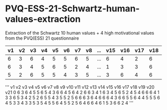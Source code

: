# PVQ-ESS-21-Schwartz-human-values-extraction
Extraction of the Schwartz 10 human values + 4 high motivational values from the PVQ(ESS) 21 questionnaire


  | v1 |v2 |v3 |v4 |v5 |v6 |v7 |v8 |... |v15 |v16 |v17 |v18 |v19 |v20 |v21|
  | --- |--- |--- |--- |--- |--- |--- |--- |--- |--- |--- |--- |--- |--- |--- |---|
  | 6  |3  |6  |4  |5  |5  |6  |5  |... | 6  | 4  | 2  | 6  | 6  | 3  | 4|
  | 6  |3  |4  |5  |6  |5  |2  |4  |... | 1  | 3  | 3  | 6  | 5  | 3  | 4|
  | 5  |2  |6  |5  |5  |4  |3  |5  |... | 3  | 6  | 4  | 6  | 6  | 6  | 4|

  '''
      v1 v2 v3 v4 v5 v6 v7 v8 v9 v10 v11 v12 v13 v14 v15 v16 v17 v18 v19 v20 v21
0    6  3  6  4  5  5  6  5  4   3   6   6   4   5   6   4   2   6   6   3   4
1    6  3  4  5  6  5  2  4  5   4   6   6   6   4   1   3   3   6   5   3   4
2    5  2  6  5  5  4  3  5  5   2   5   6   6   6   3   6   4   6   6   6   4
3    6  6  5  5  6  4  4  5  5   5   6   4   5   3   3   4   3   3   5   3   5
4    5  5  6  4  5  5  2  5  6   4   6   6   4   6   1   5   3   6   6   2   4
'''
